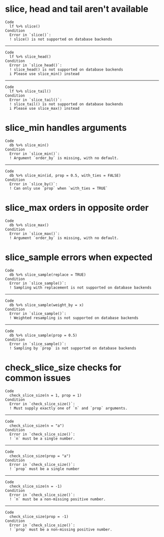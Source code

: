 # slice, head and tail aren't available

    Code
      lf %>% slice()
    Condition
      Error in `slice()`:
      ! slice() is not supported on database backends

---

    Code
      lf %>% slice_head()
    Condition
      Error in `slice_head()`:
      ! slice_head() is not supported on database backends
      i Please use slice_min() instead

---

    Code
      lf %>% slice_tail()
    Condition
      Error in `slice_tail()`:
      ! slice_tail() is not supported on database backends
      i Please use slice_max() instead

# slice_min handles arguments

    Code
      db %>% slice_min()
    Condition
      Error in `slice_min()`:
      ! Argument `order_by` is missing, with no default.

---

    Code
      db %>% slice_min(id, prop = 0.5, with_ties = FALSE)
    Condition
      Error in `slice_by()`:
      ! Can only use `prop` when `with_ties = TRUE`

# slice_max orders in opposite order

    Code
      db %>% slice_max()
    Condition
      Error in `slice_max()`:
      ! Argument `order_by` is missing, with no default.

# slice_sample errors when expected

    Code
      db %>% slice_sample(replace = TRUE)
    Condition
      Error in `slice_sample()`:
      ! Sampling with replacement is not supported on database backends

---

    Code
      db %>% slice_sample(weight_by = x)
    Condition
      Error in `slice_sample()`:
      ! Weighted resampling is not supported on database backends

---

    Code
      db %>% slice_sample(prop = 0.5)
    Condition
      Error in `slice_sample()`:
      ! Sampling by `prop` is not supported on database backends

# check_slice_size checks for common issues

    Code
      check_slice_size(n = 1, prop = 1)
    Condition
      Error in `check_slice_size()`:
      ! Must supply exactly one of `n` and `prop` arguments.

---

    Code
      check_slice_size(n = "a")
    Condition
      Error in `check_slice_size()`:
      ! `n` must be a single number.

---

    Code
      check_slice_size(prop = "a")
    Condition
      Error in `check_slice_size()`:
      ! `prop` must be a single number

---

    Code
      check_slice_size(n = -1)
    Condition
      Error in `check_slice_size()`:
      ! `n` must be a non-missing positive number.

---

    Code
      check_slice_size(prop = -1)
    Condition
      Error in `check_slice_size()`:
      ! `prop` must be a non-missing positive number.

